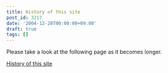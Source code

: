 ```yaml
---
title: History of this site
post_id: 3217
date: '2004-12-28T00:00:00+09:00'
draft: true
tags: []
---
```


Please take a look at the following page as it becomes longer.

[History of this site](https://danmaq.com/category/archives)
